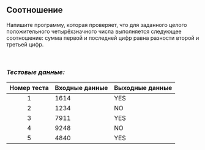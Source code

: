 ## Соотношение

Напишите программу, которая проверяет, что для заданного целого положительного четырёхзначного числа выполняется следующее соотношение:
сумма первой и последней цифр равна разности второй и третьей цифр.

<br>

### *Тестовые данные:*

| Номер теста | Входные данные | Выходные данные |
|:-----------:|----------------|-----------------|
|      1      | 1614           | YES             |
|      2      | 1234           | NO              |
|      3      | 7911           | YES             |
|      4      | 9248           | NO              |
|      5      | 4840           | YES             |